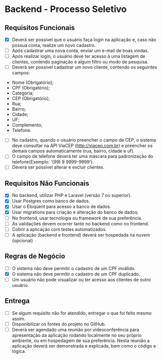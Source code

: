 # Backend - Processo Seletivo

## Requisitos Funcionais

-   [x] Deverá ser possível que o usuário faça login na aplicação e, caso não possua conta, realize um novo cadastro.
-   [ ] Após cadastrar uma nova conta, enviar um e-mail de boas vindas.
-   [ ] Após realizar login, o usuário deve ter acesso à uma listagem de clientes, contendo paginação e algum filtro ou modo de pesquisa.
-   [ ] Deverá ser possível cadastrar um novo cliente, contendo os seguintes campos:
-   Nome (Obrigatório);
-   CPF (Obrigatório);
-   Categoria;
-   CEP (Obrigatório);
-   Rua;
-   Bairro;
-   Cidade;
-   UF;
-   Complemento;
-   Telefone.

-   [ ] No cadastro, quando o usuário preencher o campo de CEP, o sistema deve consultar na API ViaCEP (http://viacep.com.br) e preencher os demais campos automaticamente (rua, bairro, cidade e uf).
-   [ ] O campo de telefone deverá ter uma máscara para padronização do telefone(Exemplo: '(99) 9 9999-9999').
-   [ ] Deverá ser possível alterar e excluir clientes.

## Requisitos Não Funcionais

-   [x] No backend, utilizar PHP e Laravel (versão 7 ou superior).
-   [x] Usar Postgres como banco de dados.
-   [x] Usar o Eloquent para acesso a banco de dados.
-   [x] Usar migrations para criação e alteração do banco de dados;
-   [ ] No frontend, usar tecnologia ou framework de sua preferência.
-   [ ] As validações devem ocorrer tanto no backend como no frontend.
-   [ ] Cobrir a aplicação com testes automatizados.
-   [ ] A aplicação (backend e frontend) deverá ser hospedada na nuvem (opcional)

## Regras de Negócio

-   [ ] O sistema não deve permitir o cadastro de um CPF inválido.
-   [x] O sistema não deve permitir o cadastro de um CPF duplicado.
-   [ ] Um usuário não pode visualizar ou ter acesso aos clientes de outro usuário.

## Entrega

-   [ ] Se algum requisito não for atendido, entregar o que foi feito mesmo assim.
-   [ ] Disponibilizar os fontes do projeto no GitHub.
-   [ ] Deverá ser agendado uma reunião por videoconferência para apresentação da aplicação rodando localmente no seu próprio ambiente, ou em hospedagem de sua preferência. Nesta reunião a aplicação deverá ser demonstrada e explicada, bem como o código e lógica.
